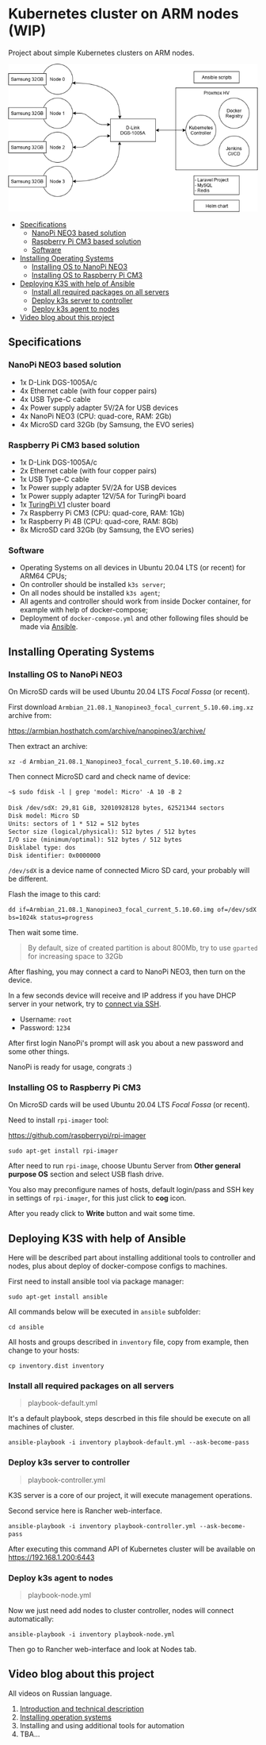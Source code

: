 # Kubernetes cluster on ARM nodes (WIP)

Project about simple Kubernetes clusters on ARM nodes.

![Image](arm-cluster.png)

<!-- toc -->

* [Specifications](#Specifications)
  * [NanoPi NEO3 based solution](#NanoPi-NEO3-based-solution)
  * [Raspberry Pi CM3 based solution](#Raspberry-Pi-CM3-based-solution)
  * [Software](#Software)
* [Installing Operating Systems](#Installing-Operating-Systems)
  * [Installing OS to NanoPi NEO3](#Installing-OS-to-NanoPi-NEO3)
  * [Installing OS to Raspberry Pi CM3](#Installing-OS-to-Raspberry-Pi-CM3)
* [Deploying K3S with help of Ansible](#Deploying-K3S-with-help-of-Ansible)
  * [Install all required packages on all servers](#Install-all-required-packages-on-all-servers)
  * [Deploy k3s server to controller](#Deploy-k3s-server-to-controller)
  * [Deploy k3s agent to nodes](#Deploy-k3s-agent-to-nodes)
* [Video blog about this project](#Video-blog-about-this-project)

<!-- tocstop -->

## Specifications

### NanoPi NEO3 based solution

- 1x D-Link DGS-1005A/c
- 4x Ethernet cable (with four copper pairs)
- 4x USB Type-C cable
- 4x Power supply adapter 5V/2A for USB devices
- 4x NanoPi NEO3 (CPU: quad-core, RAM: 2Gb)
- 4x MicroSD card 32Gb (by Samsung, the EVO series)

### Raspberry Pi CM3 based solution

- 1x D-Link DGS-1005A/c
- 2x Ethernet cable (with four copper pairs)
- 1x USB Type-C cable
- 1x Power supply adapter 5V/2A for USB devices
- 1x Power supply adapter 12V/5A for TuringPi board
- 1x [TuringPi V1](https://turingpi.com/v1/) cluster board
- 7x Raspberry Pi CM3 (CPU: quad-core, RAM: 1Gb)
- 1x Raspberry Pi 4B (CPU: quad-core, RAM: 8Gb)
- 8x MicroSD card 32Gb (by Samsung, the EVO series)

### Software

- Operating Systems on all devices in Ubuntu 20.04 LTS (or recent) for ARM64 CPUs;
- On controller should be installed `k3s server`;
- On all nodes should be installed `k3s agent`;
- All agents and controller should work from inside Docker container, for example with help of docker-compose;
- Deployment of `docker-compose.yml` and other following files should be made via [Ansible](https://www.ansible.com/).

## Installing Operating Systems

### Installing OS to NanoPi NEO3

On MicroSD cards will be used Ubuntu 20.04 LTS _Focal Fossa_ (or recent).

First download `Armbian_21.08.1_Nanopineo3_focal_current_5.10.60.img.xz` archive from:

https://armbian.hosthatch.com/archive/nanopineo3/archive/

Then extract an archive:

```shell script
xz -d Armbian_21.08.1_Nanopineo3_focal_current_5.10.60.img.xz
```

Then connect MicroSD card and check name of device:

```shell script
~$ sudo fdisk -l | grep 'model: Micro' -A 10 -B 2

Disk /dev/sdX: 29,81 GiB, 32010928128 bytes, 62521344 sectors
Disk model: Micro SD
Units: sectors of 1 * 512 = 512 bytes
Sector size (logical/physical): 512 bytes / 512 bytes
I/O size (minimum/optimal): 512 bytes / 512 bytes
Disklabel type: dos
Disk identifier: 0x0000000
```

`/dev/sdX` is a device name of connected Micro SD card, your probably will be different.

Flash the image to this card:

```shell script
dd if=Armbian_21.08.1_Nanopineo3_focal_current_5.10.60.img of=/dev/sdX bs=1024k status=progress
```

Then wait some time.

> By default, size of created partition is about 800Mb, try to use `gparted` for increasing space to 32Gb

After flashing, you may connect a card to NanoPi NEO3, then turn on the device.

In a few seconds device will receive and IP address if you have DHCP server in your network,
try to [connect via SSH](https://docs.armbian.com/User-Guide_Getting-Started/#how-to-login).

* Username: `root`
* Password: `1234`

After first login NanoPi's prompt will ask you about a new password and some other things.

NanoPi is ready for usage, congrats :)

### Installing OS to Raspberry Pi CM3

On MicroSD cards will be used Ubuntu 20.04 LTS _Focal Fossa_ (or recent).

Need to install `rpi-imager` tool:

https://github.com/raspberrypi/rpi-imager

```shell script
sudo apt-get install rpi-imager
```

After need to run `rpi-image`, choose Ubuntu Server from **Other general purpose OS** section and select USB flash drive.

You also may preconfigure names of hosts, default login/pass and SSH key in settings of `rpi-imager`, for this just click to **cog** icon.

After you ready click to **Write** button and wait some time.

## Deploying K3S with help of Ansible

Here will be described part about installing additional tools to controller and nodes, plus about deploy
of docker-compose configs to machines.

First need to install ansible tool via package manager:

```
sudo apt-get install ansible
```

All commands below will be executed in `ansible` subfolder:

```
cd ansible
```

All hosts and groups described in `inventory` file, copy from example, then change to your hosts:

```
cp inventory.dist inventory
```

### Install all required packages on all servers

> playbook-default.yml

It's a default playbook, steps descrbed in this file should be execute on all
machines of cluster.

```
ansible-playbook -i inventory playbook-default.yml --ask-become-pass
```

### Deploy k3s server to controller

> playbook-controller.yml

K3S server is a core of our project, it will execute management operations.

Second service here is Rancher web-interface.

```
ansible-playbook -i inventory playbook-controller.yml --ask-become-pass
```

After executing this command API of Kubernetes cluster will be available on https://192.168.1.200:6443

### Deploy k3s agent to nodes

> playbook-node.yml

Now we just need add nodes to cluster controller, nodes will connect automatically:

```
ansible-playbook -i inventory playbook-node.yml
```

Then go to Rancher web-interface and look at Nodes tab.

## Video blog about this project

All videos on Russian language.

1. [Introduction and technical description](https://www.youtube.com/watch?v=jXRgqQrbKAo)
2. [Installing operation systems](https://www.youtube.com/watch?v=A4kwBo6eRKE)
3. Installing and using additional tools for automation
4. TBA...